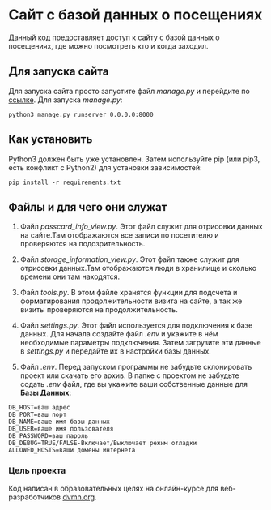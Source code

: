 # Сайт с базой данных о посещениях

Данный код предоставляет доступ к сайту с базой данных о посещениях, где можно посмотреть кто и когда заходил.

## Для запуска сайта
Для запуска сайта просто запустите файл *manage.py* и перейдите по [ссылке](http://127.0.0.1:8000).
Для запуска *manage.py*:
```
python3 manage.py runserver 0.0.0.0:8000
```

## Как установить
Python3 должен быть уже установлен. 
Затем используйте pip (или pip3, есть конфликт с Python2) для установки зависимостей:
```
pip install -r requirements.txt
```

## Файлы и для чего они служат

1. Файл *passcard_info_view.py*.
Этот файл служит для отрисовки данных на сайте.Там отображаются все записи по посетителю и проверяются на подозрительность.

1. Файл *storage_information_view.py*.
Этот файл также служит для отрисовки данных.Там отображаются люди в хранилище и сколько времени они там 
находятся.

1. Файл *tools.py*.
В этом файле хранятся функции для подсчета и форматирования продолжительности визита на сайте, а так же визиты проверяются на продолжительность.

1. Файл *settings.py*.
Этот файл используется для подключения к базе данных. Для начала создайте файл *.env* и укажите в нём необходимые параметры подключения. Затем загрузите эти данные в *settings.py* и передайте их в настройки базы данных.

1. Файл *.env*.
Перед запуском программы не забудьте склонировать проект или скачать его архив. В папке с проектом не забудьте содать *.env* файл, где вы укажите ваши собственные данные для **Базы Данных**:
```
DB_HOST=ваш адрес
DB_PORT=ваш порт
DB_NAME=ваше имя базы данных
DB_USER=ваше имя пользователя
DB_PASSWORD=ваш пароль
DB_DEBUG=TRUE/FALSE-Включает/Выключает режим отладки
ALLOWED_HOSTS=ваши домены интернета
```


### Цель проекта

Код написан в образовательных целях на онлайн-курсе для веб-разработчиков [dvmn.org](https://dvmn.org/).
